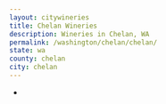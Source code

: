 ```yaml
---
layout: citywineries
title: Chelan Wineries
description: Wineries in Chelan, WA
permalink: /washington/chelan/chelan/
state: wa
county: chelan
city: chelan
---
```

-
